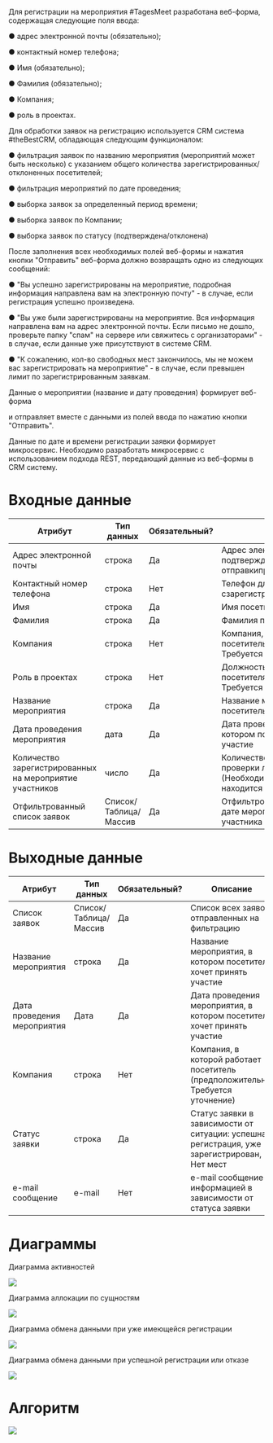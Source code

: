 Для регистрации на мероприятия #TagesMeet разработана веб-форма, содержащая следующие поля ввода:

● адрес электронной почты (обязательно);

● контактный номер телефона;

● Имя (обязательно);

● Фамилия (обязательно);

● Компания;

● роль в проектах.

Для обработки заявок на регистрацию используется CRM система #theBestCRM, обладающая следующим функционалом:

● фильтрация заявок по названию мероприятия (мероприятий может быть несколько) с указанием общего количества зарегистрированных/отклоненных посетителей;

● фильтрация мероприятий по дате проведения;

● выборка заявок за определенный период времени;

● выборка заявок по Компании;

● выборка заявок по статусу (подтверждена/отклонена)

После заполнения всех необходимых полей веб-формы и нажатия кнопки "Отправить" веб-форма должно возвращать одно из следующих сообщений:

● "Вы успешно зарегистрированы на мероприятие, подробная информация направлена вам на электронную почту" - в случае, если регистрация успешно произведена.

● "Вы уже были зарегистрированы на мероприятие. Вся информация направлена вам на адрес электронной почты. Если письмо не дошло, проверьте папку "спам" на сервере или свяжитесь с организаторами" - в случае, если данные уже присутствуют в системе CRM.

● "К сожалению, кол-во свободных мест закончилось, мы не можем вас зарегистрировать на мероприятие" - в случае, если превышен лимит по зарегистрированным заявкам.

Данные о мероприятии (название и дату проведения) формирует веб-форма

и отправляет вместе с данными из полей ввода по нажатию кнопки "Отправить".

Данные по дате и времени регистрации заявки формирует микросервис. Необходимо разработать микросервис с использованием подхода REST, передающий данные из веб-формы в CRM систему.

# Входные данные

| Атрибут | Тип данных | Обязательный? | Описание |
| --- | --- | --- | --- |
| Адрес электронной почты | строка | Да | Адрес электронной почтыдля подтверждениярегистрации и отправкипригласительных билетов |
| Контактный номер телефона | строка | Нет | Телефон для связи сзарегистрированнымпосетителем |
| Имя | строка | Да | Имя посетителя |
| Фамилия | строка | Да | Фамилия посетителя |
| Компания | строка | Нет | Компания, в которой работает посетитель (предположительно. Требуется уточнение) |
| Роль в проектах | строка | Нет | Должность/ специализация посетителя (предположительно. Требуется уточнение) |
| Название мероприятия | строка | Да | Название мероприятия, в котором посетитель хочет принять участие |
| Дата проведения мероприятия | дата | Да | Дата проведения мероприятия, в котором посетитель хочет принять участие |
| Количество зарегистрированных на мероприятие участников | число | Да | Количество участников для проверки лимита на участие (Необходимо уточнить, где находится лимит) |
| Отфильтрованный список заявок | Список/Таблица/Массив | Да | Отфильтрованный по названию и дате мероприятия и компании участника |

# Выходные данные

| Атрибут | Тип данных | Обязательный? | Описание |
| --- | --- | --- | --- |
| Список заявок | Список/Таблица/Массив | Да | Список всех заявок, отправленных на фильтрацию |
| Название мероприятия | строка | Да | Название мероприятия, в котором посетитель хочет принять участие |
| Дата проведения мероприятия | Дата | Да | Дата проведения мероприятия, в котором посетитель хочет принять участие |
| Компания | строка | Нет | Компания, в которой работает посетитель (предположительно. Требуется уточнение) |
| Статус заявки | строка | Да | Статус заявки в зависимости от ситуации: успешная регистрация, уже зарегистрирован, Нет мест |
| e-mail сообщение | e-mail | Нет | e-mail сообщение с информацией в зависимости от статуса заявки |

# Диаграммы

Диаграмма активностей

![](images/Root-Operational-Activity.jpg)

Диаграмма аллокации по сущностям

![](images/Operational-Entities.jpg)

Диаграмма обмена данными при уже имеющейся регистрации

![](images/уже-зарегистрирован.jpg)

Диаграмма обмена данными при успешной регистрации или отказе

![](images/регистрация-и-отказ.jpg)

# Алгоритм

![](images/TD.jpg)
